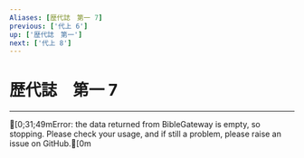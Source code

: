 ```yaml
---
Aliases: [歴代誌　第一 7]
previous: ['代上 6']
up: ['歴代誌　第一']
next: ['代上 8']
---
```

# 歴代誌　第一 7

***
[0;31;49mError: the data returned from BibleGateway is empty, so stopping. Please check your usage, and if still a problem, please raise an issue on GitHub.[0m
